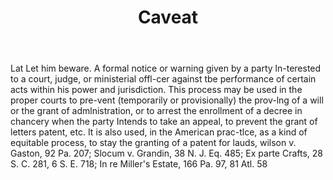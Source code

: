 ---
title: Caveat
letter: C
permalink: "/definitions/bld-caveat.html"
body: Lat Let him beware. A formal notice or warning given by a party ln-terested
  to a court, judge, or ministerial offl-cer against tbe performance of certain acts
  within his power and jurisdiction. This process may be used in the proper courts
  to pre-vent (temporarily or provisionally) the prov-lng of a will or the grant of
  admlnistration, or to arrest the enrollment of a decree in chancery when the party
  Intends to take an appeal, to prevent the grant of letters patent, etc. It is also
  used, in the American prac-tlce, as a kind of equitable process, to stay the granting
  of a patent for lauds, wilson v. Gaston, 92 Pa. 207; Slocum v. Grandin, 38 N. J.
  Eq. 485; Ex parte Crafts, 28 S. C. 281, 6 S. E. 718; In re Miller's Estate, 166
  Pa. 97, 81 Atl. 58
published_at: '2018-07-07'
source: Black's Law Dictionary 2nd Ed (1910)
layout: post
---